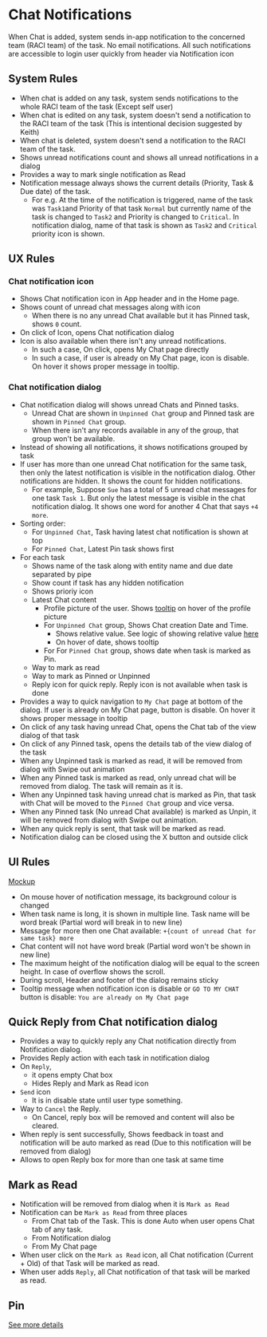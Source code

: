 # Chat Notifications

When Chat is added, system sends in-app notification to the concerned team (RACI team) of the task. No email notifications. All such notifications are accessible to login user quickly from header via Notification icon

## System Rules

- When chat is added on any task, system sends notifications to the whole RACI team of the task (Except self user)
- When chat is edited on any task, system doesn't send a notification to the RACI team of the task (This is intentional decision suggested by Keith)
- When chat is deleted, system doesn't send a notification to the RACI team of the task.
- Shows unread notifications count and shows all unread notifications in a dialog
- Provides a way to mark single notification as Read
- Notification message always shows the current details (Priority, Task & Due date) of the task. 
  - For e.g. At the time of the notification is triggered, name of the task was `Task1`and Priority of that task `Normal` but currently name of the task is changed to `Task2` and Priority is changed to `Critical`. In notification dialog, name of that task is shown as `Task2` and `Critical` priority icon is shown.

## UX Rules

### Chat notification icon

- Shows Chat notification icon in App header and in the Home page.
- Shows count of unread chat messages along with icon
  - When there is no any unread Chat available but it has Pinned task, shows `0` count.
- On click of Icon, opens Chat notification dialog
- Icon is also available when there isn't any unread notifications. 
  - In such a case, On click, opens My Chat page directly
  - In such a case, if user is already on My Chat page, icon is disable. On hover it shows proper message in tooltip.

### Chat notification dialog
- Chat notification dialog will shows unread Chats and Pinned tasks.
  - Unread Chat are shown in `Unpinned Chat` group and Pinned task are shown in `Pinned Chat` group.
  - When there isn't any records available in any of the group, that group won't be available.
- Instead of showing all notifications, it shows notifications grouped by task
- If user has more than one unread Chat notification for the same task, then only the latest notification is visible in the notification dialog. Other notifications are hidden. It shows the count for hidden notifications.
  - For example, Suppose `Sue` has a total of 5 unread chat messages for one task `Task 1`. But only the latest message is visible in the chat notification dialog. It shows one word for another 4 Chat that says `+4 more`.
- Sorting order:
  - For `Unpinned Chat`, Task having latest chat notification is shown at top
  - For `Pinned Chat`, Latest Pin task shows first 
- For each task
  - Shows name of the task along with entity name and due date separated by pipe
  - Show count if task has any hidden notification
  - Shows prioriy icon
  - Latest Chat content 
    - Profile picture of the user. Shows [tooltip](../tasks/task-instance.md#profile-picture-tooltip) on hover of the profile picture
    - For `Unpinned Chat` group, Shows Chat creation Date and Time. 
      - Shows relative value. See logic of showing relative value [here](./chat.md#browse-chat-of-a-task-chat-tab)
      - On hover of date, shows tooltip
    - For For `Pinned Chat` group, shows date when task is marked as Pin.
  - Way to mark as read
  - Way to mark as Pinned or Unpinned
  - Reply icon for quick reply. Reply icon is not available when task is done
- Provides a way to quick navigation to `My Chat` page at bottom of the dialog. If user is already on My Chat page, button is disable. On hover it shows proper message in tooltip
- On click of any task having unread Chat, opens the Chat tab of the view dialog of that task
- On click of any Pinned task, opens the details tab of the view dialog of the task
- When any Unpinned task is marked as read, it will be removed from dialog with Swipe out animation
- When any Pinned task is marked as read, only unread chat will be removed from dialog. The task will remain as it is.
- When any Unpinned task having unread chat is marked as Pin, that task with Chat will be moved to the `Pinned Chat` group and vice versa.
- When any Pinned task (No unread Chat available) is marked as Unpin, it will be removed from dialog with Swipe out animation.
- When any quick reply is sent, that task will be marked as read.
- Notification dialog can be closed using the X button and outside click

## UI Rules
[Mockup](https://drive.google.com/file/d/1aWdb-PKqlOKP4f7J-ct-pM8CP03dintH/view?usp=sharing)
- On mouse hover of notification message, its background colour is changed
- When task name is long, it is shown in multiple line. Task name will be word break (Partial word will break in to new line)
- Message for more then one Chat available: `+{count of unread Chat for same task} more`
- Chat content will not have word break (Partial word won't be shown in new line)
- The maximum height of the notification dialog will be equal to the screen height. In case of overflow shows the scroll.
- During scroll, Header and footer of the dialog remains sticky
- Tooltip message when notification icon is disable or `GO TO MY CHAT` button is disable: `You are already on My Chat page`


## Quick Reply from Chat notification dialog

- Provides a way to quickly reply any Chat notification directly from Notification dialog. 
- Provides Reply action with each task in notification dialog
- On `Reply`, 
  - it opens empty Chat box
  - Hides Reply and Mark as Read icon 
- `Send` icon 
  - It is in disable state until user type something. 
- Way to `Cancel` the Reply. 
  - On Cancel, reply box will be removed and content will also be cleared.
- When reply is sent successfully, Shows feedback in toast and notification will be auto marked as read (Due to this notification will be removed from dialog)
- Allows to open Reply box for more than one task at same time


## Mark as Read

- Notification will be removed from dialog when it is `Mark as Read`
- Notification can be `Mark as Read` from three places
  - From Chat tab of the Task. This is done Auto when user opens Chat tab of any task. 
  - From Notification dialog
  - From My Chat page
- When user click on the `Mark as Read` icon, all Chat notification (Current + Old) of that Task will be marked as read.
- When user adds `Reply`, all Chat notification of that task will be marked as read.


## Pin
[See more details](../tasks/pin.md)

